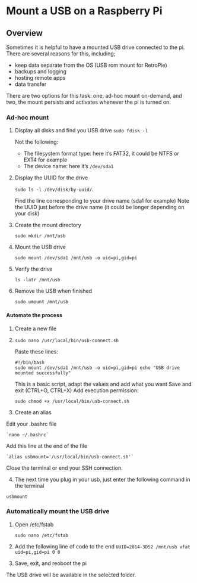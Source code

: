 # Mount a USB on a Raspberry Pi

## Overview
Sometimes it is helpful to have a mounted USB drive connected to the pi.  There are several reasons for this, including;
* keep data separate from the OS (USB rom mount for RetroPie)
* backups and logging 
* hosting remote apps
* data transfer

There are two options for this task: one, ad-hoc mount on-demand, and two, the mount persists and activates whenever the pi is turned on.

### Ad-hoc mount

1. Display all disks and find you USB drive
   `sudo fdisk -l`

    Not the following:
    * The filesystem format type: here it’s FAT32, it could be NTFS or EXT4 for example
    * The device name: here it’s `/dev/sda1`
2. Display the UUID for the drive
   
   `sudo ls -l /dev/disk/by-uuid/`.

   Find the line corresponding to your drive name (sda1 for example)
    Note the UUID just before the drive name (it could be longer depending on your disk)
3. Create the mount directory
   
   `sudo mkdir /mnt/usb`
4. Mount the USB drive
   
   `sudo mount /dev/sda1 /mnt/usb -o uid=pi,gid=pi`

5. Verify the drive

    `ls -latr /mnt/usb`

6. Remove the USB when finished

    `sudo umount /mnt/usb`

#### Automate the process

1. Create a new file
2. 
    `sudo nano /usr/local/bin/usb-connect.sh`

    Paste these lines:

    ```
    #!/bin/bash
    sudo mount /dev/sda1 /mnt/usb -o uid=pi,gid=pi echo "USB drive mounted successfully"
    ```

    This is a basic script, adapt the values and add what you want
    Save and exit (CTRL+O, CTRL+X)
    Add execution permission:
    
    `sudo chmod +x /usr/local/bin/usb-connect.sh`

3. Create an alias

Edit your .bashrc file
    
    `nano ~/.bashrc`
Add this line at the end of the file
    
    `alias usbmount='/usr/local/bin/usb-connect.sh'`
    
Close the terminal or end your SSH connection.  

4. The next time you plug in your usb, just enter the following command in the terminal

`usbmount`

### Automatically mount the USB drive

1. Open /etc/fstab

    `sudo nano /etc/fstab`

2. Add the following line of code to the end
    `UUID=2014-3D52 /mnt/usb vfat uid=pi,gid=pi 0 0`

3. Save, exit, and reoboot the pi

The USB drive will be available in the selected folder. 

